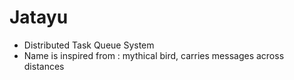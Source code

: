# Jatayu
- Distributed Task Queue System 
- Name is inspired from : mythical bird, carries messages across distances
